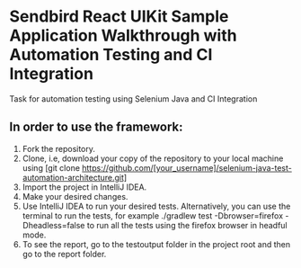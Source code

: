 # Sendbird React UIKit Sample Application Walkthrough with Automation Testing and CI Integration
Task for automation testing using Selenium Java and CI Integration

## In order to use the framework:

1. Fork the repository.
2. Clone, i.e, download your copy of the repository to your local machine using
[git clone https://github.com/[your_username]/selenium-java-test-automation-architecture.git]
3. Import the project in IntelliJ IDEA.
4. Make your desired changes.
5. Use IntelliJ IDEA to run your desired tests. Alternatively, you can use the terminal to run the tests, for example ./gradlew test -Dbrowser=firefox -Dheadless=false to run all the tests using the firefox browser in headful mode.
6. To see the report, go to the testoutput folder in the project root and then go to the report folder.
